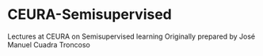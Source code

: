 # CEURA-Semisupervised
Lectures at CEURA on Semisupervised learning
Originally prepared by José Manuel Cuadra Troncoso
